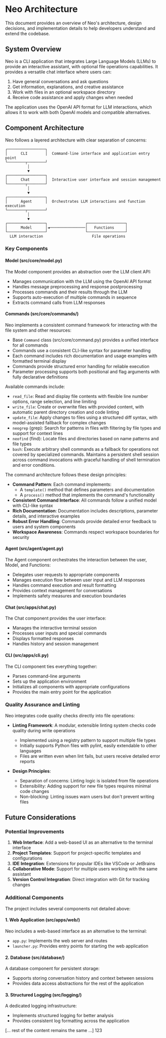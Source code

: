 # Neo Architecture

This document provides an overview of Neo's architecture, design decisions, and implementation details to help developers understand and extend the codebase.

## System Overview

Neo is a CLI application that integrates Large Language Models (LLMs) to provide an interactive assistant, with optional file operations capabilities. It provides a versatile chat interface where users can:

1. Have general conversations and ask questions
2. Get information, explanations, and creative assistance
3. Work with files in an optional workspace directory
4. Receive code assistance and apply changes when needed

The application uses the OpenAI API format for LLM interactions, which allows it to work with both OpenAI models and compatible alternatives.

## Component Architecture

Neo follows a layered architecture with clear separation of concerns:

```
┌─────────────────┐
│      CLI        │  Command-line interface and application entry point
└────────┬────────┘
          │
          ▼
┌─────────────────┐
│      Chat       │  Interactive user interface and session management
└────────┬────────┘
          │
          ▼
┌─────────────────┐
│      Agent      │  Orchestrates LLM interactions and function execution
└────────┬────────┘
          │
          ▼
┌─────────────────┐                 ┌─────────────────┐
│      Model      │◄────────────────│   Functions     │
└─────────────────┘                 └─────────────────┘
  LLM interaction                      File operations
```

### Key Components

#### Model (src/core/model.py)

The Model component provides an abstraction over the LLM client API:

- Manages communication with the LLM using the OpenAI API format
- Handles message preprocessing and response postprocessing
- Processes commands and their results through the LLM
- Supports auto-execution of multiple commands in sequence
- Extracts command calls from LLM responses

#### Commands (src/core/commands/)

Neo implements a consistent command framework for interacting with the file system and other resources:

- Base `Command` class (src/core/command.py) provides a unified interface for all commands
- Commands use a consistent CLI-like syntax for parameter handling
- Each command includes rich documentation and usage examples with formatted terminal display
- Commands provide structured error handling for reliable execution
- Parameter processing supports both positional and flag arguments with fully declarative definitions

Available commands include:
- `read_file`: Read and display file contents with flexible line number options, range selection, and line limiting
- `write_file`: Create or overwrite files with provided content, with automatic parent directory creation and code linting
- `update_file`: Apply changes to files using a structured diff syntax, with model-assisted fallback for complex changes
- `neogrep` (grep): Search for patterns in files with filtering by file types and support for context lines
- `neofind` (find): Locate files and directories based on name patterns and file types
- `bash`: Execute arbitrary shell commands as a fallback for operations not covered by specialized commands. Maintains 
  a persistent shell session across command invocations with graceful handling of shell termination and error conditions.

The command architecture follows these design principles:
- **Command Pattern**: Each command implements:
  - A `template()` method that defines parameters and documentation
  - A `process()` method that implements the command's functionality
- **Consistent Command Interface**: All commands follow a unified model with CLI-like syntax
- **Rich Documentation**: Documentation includes descriptions, parameter details, and interactive examples
- **Robust Error Handling**: Commands provide detailed error feedback to users and system components
- **Workspace Awareness**: Commands respect workspace boundaries for security

#### Agent (src/agent/agent.py)

The Agent component orchestrates the interaction between the user, Model, and Functions:

- Delegates user requests to appropriate components
- Manages execution flow between user input and LLM responses
- Handles command execution and result formatting
- Provides context management for conversations
- Implements safety measures and execution boundaries

#### Chat (src/apps/chat.py)

The Chat component provides the user interface:

- Manages the interactive terminal session
- Processes user inputs and special commands
- Displays formatted responses
- Handles history and session management

#### CLI (src/apps/cli.py)

The CLI component ties everything together:

- Parses command-line arguments
- Sets up the application environment
- Initializes all components with appropriate configurations
- Provides the main entry point for the application

### Quality Assurance and Linting

Neo integrates code quality checks directly into file operations:

- **Linting Framework**: A modular, extensible linting system checks code quality during write operations
  - Implemented using a registry pattern to support multiple file types
  - Initially supports Python files with pylint, easily extendable to other languages
  - Files are written even when lint fails, but users receive detailed error reports

- **Design Principles**:
  - Separation of concerns: Linting logic is isolated from file operations
  - Extensibility: Adding support for new file types requires minimal code changes
  - Non-blocking: Linting issues warn users but don't prevent writing files

## Future Considerations

### Potential Improvements

1. **Web Interface**: Add a web-based UI as an alternative to the terminal interface
2. **Project Templates**: Support for project-specific templates and configurations
3. **IDE Integration**: Extensions for popular IDEs like VSCode or JetBrains
4. **Collaborative Mode**: Support for multiple users working with the same assistant
5. **Version Control Integration**: Direct integration with Git for tracking changes

### Additional Components

The project includes several components not detailed above:

#### 1. Web Application (src/apps/web/)

Neo includes a web-based interface as an alternative to the terminal:
- `app.py`: Implements the web server and routes
- `launcher.py`: Provides entry points for starting the web application

#### 2. Database (src/database/)

A database component for persistent storage:
- Supports storing conversation history and context between sessions
- Provides data access abstractions for the rest of the application

#### 3. Structured Logging (src/logging/)

A dedicated logging infrastructure:
- Implements structured logging for better analysis
- Provides consistent log formatting across the application

[... rest of the content remains the same ...]
123